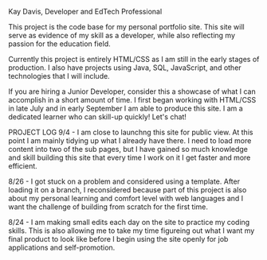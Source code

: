 Kay Davis, Developer and EdTech Professional

This project is the code base for my personal portfolio site. This site will serve as evidence of my skill as a developer, while also reflecting my passion for the education field.

Currently this project is entirely HTML/CSS as I am still in the early stages of production. I also have projects using Java, SQL, JavaScript, and other technologies that I will include.

If you are hiring a Junior Developer, consider this a showcase of what I can accomplish in a short amount of time. I first began working with HTML/CSS in late July and in early September I am able to produce this site. I am a dedicated learner who can skill-up quickly! Let's chat!

PROJECT LOG
9/4 - I am close to launchng this site for public view. At this point I am mainly tidying up what I already have there. I need to load more content into two of the sub pages, but I have gained so much knowledge and skill building this site that every time I work on it I get faster and more efficient.

8/26 - I got stuck on a problem and considered using a template. After loading it on a branch, I reconsidered because part of this project is also about my personal learning and comfort level with web languages and I want the challenge of building from scratch for the first time.

8/24 - I am making small edits each day on the site to practice my coding skills. This is also allowing me to take my time figureing out what I want my final product to look like before I begin using the site openly for job applications and self-promotion.
